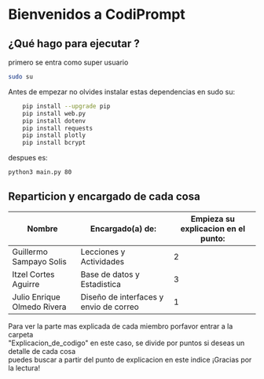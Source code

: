 # Bienvenidos a CodiPrompt 

## ¿Qué hago para ejecutar ?
primero se entra como super usuario
````bash
sudo su
````

Antes de empezar no olvides instalar estas dependencias en sudo su: 
````bash
    pip install --upgrade pip
    pip install web.py
    pip install dotenv
    pip install requests
    pip install plotly
    pip install bcrypt
````

despues es:
````bash
python3 main.py 80
````

## Reparticion y encargado de cada cosa
| Nombre | Encargado(a) de: |Empieza su explicacion en el punto: |
|---|---|---|
| Guillermo Sampayo Solis | Lecciones y Actividades  | 2 |
| Itzel Cortes Aguirre | Base de datos y Estadistica | 3 |
| Julio Enrique Olmedo Rivera | Diseño de interfaces y envio de correo| 1 |  

Para ver la parte mas explicada de cada miembro porfavor entrar a la carpeta  
"Explicacion_de_codigo" en este caso, se divide por puntos si deseas un detalle de cada cosa  
puedes buscar a partir del punto de explicacion en este indice ¡Gracias por la lectura!
